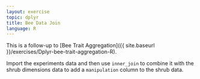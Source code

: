 ```yaml
---
layout: exercise
topic: dplyr
title: Bee Data Join
language: R
---
```


This is a follow-up to [Bee Trait Aggregation]({{ site.baseurl }}/exercises/Dplyr-bee-trait-aggregation-R).


Import the experiments data and then use `inner_join` to combine it with the
shrub dimensions data to add a `manipulation` column to the shrub data.
